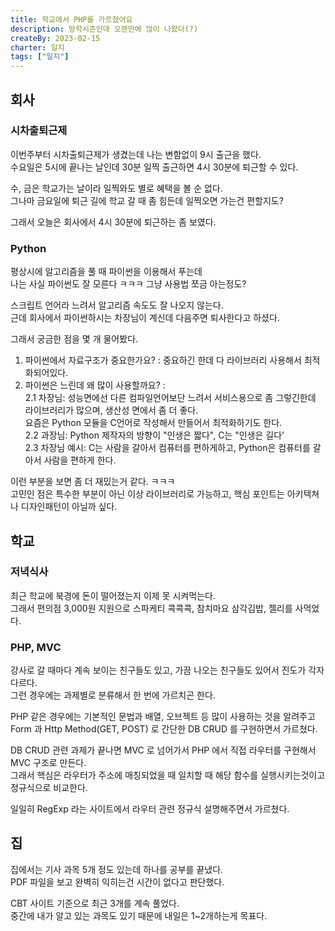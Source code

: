 ```yaml
---
title: 학교에서 PHP를 가르쳤어요
description: 방학시즌인데 오랜만에 많이 나왔다(?)
createBy: 2023-02-15
charter: 일지
tags: ["일지"]
---
```


## 회사

### 시차출퇴근제

이번주부터 시차출퇴근제가 생겼는데 나는 변함없이 9시 출근을 했다.  
수요일은 5시에 끝나는 날인데 30분 일찍 출근하면 4시 30분에 퇴근할 수 있다.

수, 금은 학교가는 날이라 일찍와도 별로 혜택을 볼 순 없다.  
그나마 금요일에 퇴근 길에 학교 갈 때 좀 힘든데 일찍오면 가는건 편할지도?

그래서 오늘은 회사에서 4시 30분에 퇴근하는 좀 보였다.

### Python

평상시에 알고리즘을 풀 때 파이썬을 이용해서 푸는데  
나는 사실 파이썬도 잘 모른다 ㅋㅋㅋ 그냥 사용법 쪼금 아는정도?

스크립트 언어라 느려서 알고리즘 속도도 잘 나오지 않는다.  
근데 회사에서 파이썬하시는 차장님이 계신데 다음주면 퇴사한다고 하셨다.

그래서 궁금한 점을 몇 개 물어봤다.

1. 파이썬에서 자료구조가 중요한가요? : 중요하긴 한데 다 라이브러리 사용해서 최적화되어있다.
2. 파이썬은 느린데 왜 많이 사용할까요? :  
   2.1 차장님: 성능면에선 다른 컴파일언어보단 느려서 서비스용으로 좀 그렇긴한데 라이브러리가 많으며, 생산성 면에서 좀 더 좋다.  
   요즘은 Python 모듈을 C언어로 작성해서 만들어서 최적화하기도 한다.       
   2.2 과장님: Python 제작자의 방향이 "인생은 짧다", C는 "인생은 길다'     
   2.3 차장님 예시: C는 사람을 갈아서 컴퓨터를 편하게하고, Python은 컴퓨터를 갈아서 사람을 편하게 한다.

이런 부분을 보면 좀 더 재밌는거 같다. ㅋㅋㅋ  
고민인 점은 특수한 부분이 아닌 이상 라이브러리로 가능하고, 핵심 포인트는 아키텍쳐나 디자인패턴이 아닐까 싶다.

## 학교

### 저녁식사

최근 학교에 북경에 돈이 떨어졌는지 이제 못 시켜먹는다.  
그래서 편의점 3,000원 지원으로 스파케티 콕콕콕, 참치마요 삼각김밥, 젤리를 사먹었다.

### PHP, MVC

강사로 갈 때마다 계속 보이는 친구들도 있고, 가끔 나오는 친구들도 있어서 진도가 각자 다르다.  
그런 경우에는 과제별로 분류해서 한 번에 가르치곤 한다.

PHP 같은 경우에는 기본적인 문법과 배열, 오브젝트 등 많이 사용하는 것을 알려주고  
Form 과 Http Method(GET, POST) 로 간단한 DB CRUD 를 구현하면서 가르쳤다.

DB CRUD 관련 과제가 끝나면 MVC 로 넘어가서 PHP 에서 직접 라우터를 구현해서 MVC 구조로 만든다.  
그래서 핵심은 라우터가 주소에 매칭되었을 때 일치할 때 해당 함수를 실행시키는것이고 정규식으로 비교한다.

일일히 RegExp 라는 사이트에서 라우터 관련 정규식 설명해주면서 가르쳤다.

## 집

집에서는 기사 과목 5개 정도 있는데 하나를 공부를 끝냈다.  
PDF 파일을 보고 완벽히 익히는건 시간이 없다고 판단했다.

CBT 사이트 기준으로 최근 3개를 계속 풀었다.  
중간에 내가 알고 있는 과목도 있기 때문에 내일은 1~2개하는게 목표다.
